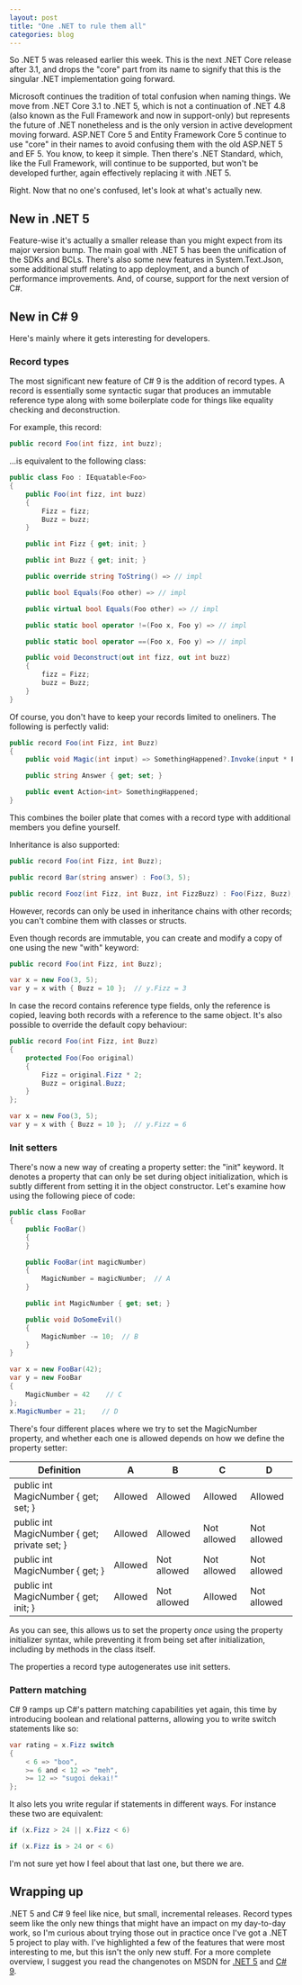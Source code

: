 ```yaml
---
layout: post
title: "One .NET to rule them all"
categories: blog
---
```


So .NET 5 was released earlier this week. This is the next .NET Core release after 3.1, and drops the "core" part from its name to signify that this is the singular .NET implementation going forward.

Microsoft continues the tradition of total confusion when naming things. We move from .NET Core 3.1 to .NET 5, which is not a continuation of .NET 4.8 (also known as the Full Framework and now in support-only) but represents the future of .NET nonetheless and is the only version in active development moving forward. ASP.NET Core 5 and Entity Framework Core 5 continue to use "core" in their names to avoid confusing them with the old ASP.NET 5 and EF 5\. You know, to keep it simple. Then there's .NET Standard, which, like the Full Framework, will continue to be supported, but won't be developed further, again effectively replacing it with .NET 5.

Right. Now that no one's confused, let's look at what's actually new.

## New in .NET 5

Feature-wise it's actually a smaller release than you might expect from its major version bump. The main goal with .NET 5 has been the unification of the SDKs and BCLs. There's also some new features in System.Text.Json, some additional stuff relating to app deployment, and a bunch of performance improvements. And, of course, support for the next version of C#.

## New in C# 9

Here's mainly where it gets interesting for developers.

### Record types

The most significant new feature of C# 9 is the addition of record types. A record is essentially some syntactic sugar that produces an immutable reference type along with some boilerplate code for things like equality checking and deconstruction.

For example, this record:

```csharp
public record Foo(int fizz, int buzz);
```

...is equivalent to the following class:

```csharp
public class Foo : IEquatable<Foo>
{
    public Foo(int fizz, int buzz)
    {
        Fizz = fizz;
        Buzz = buzz;
    }

    public int Fizz { get; init; }

    public int Buzz { get; init; }

    public override string ToString() => // impl

    public bool Equals(Foo other) => // impl

    public virtual bool Equals(Foo other) => // impl

    public static bool operator !=(Foo x, Foo y) => // impl

    public static bool operator ==(Foo x, Foo y) => // impl

    public void Deconstruct(out int fizz, out int buzz)
    {
        fizz = Fizz;
        buzz = Buzz;
    }
}
```

Of course, you don't have to keep your records limited to oneliners. The following is perfectly valid:

```csharp
public record Foo(int Fizz, int Buzz)
{
    public void Magic(int input) => SomethingHappened?.Invoke(input * Fizz);

    public string Answer { get; set; }

    public event Action<int> SomethingHappened;
}
```

This combines the boiler plate that comes with a record type with additional members you define yourself.

Inheritance is also supported:

```csharp
public record Foo(int Fizz, int Buzz);

public record Bar(string answer) : Foo(3, 5);

public record Fooz(int Fizz, int Buzz, int FizzBuzz) : Foo(Fizz, Buzz);
```

However, records can only be used in inheritance chains with other records; you can't combine them with classes or structs.

Even though records are immutable, you can create and modify a copy of one using the new "with" keyword:

```csharp
public record Foo(int Fizz, int Buzz);

var x = new Foo(3, 5);
var y = x with { Buzz = 10 };  // y.Fizz = 3
```

In case the record contains reference type fields, only the reference is copied, leaving both records with a reference to the same object. It's also possible to override the default copy behaviour:

```csharp
public record Foo(int Fizz, int Buzz)
{
    protected Foo(Foo original)
    {
        Fizz = original.Fizz * 2;
        Buzz = original.Buzz;
    }
};

var x = new Foo(3, 5);
var y = x with { Buzz = 10 };  // y.Fizz = 6
```

### Init setters

There's now a new way of creating a property setter: the "init" keyword. It denotes a property that can only be set during object initialization, which is subtly different from setting it in the object constructor. Let's examine how using the following piece of code:

```csharp
public class FooBar
{
    public FooBar()
    {
    }

    public FooBar(int magicNumber)
    {
        MagicNumber = magicNumber;  // A
    }

    public int MagicNumber { get; set; }

    public void DoSomeEvil()
    {
        MagicNumber -= 10;  // B
    }
}

var x = new FooBar(42);
var y = new FooBar
{
    MagicNumber = 42    // C
};
x.MagicNumber = 21;    // D
```

There's four different places where we try to set the MagicNumber property, and whether each one is allowed depends on how we define the property setter:

<table>
    <thead>
        <tr>
            <th scope="col">Definition</th>
            <th scope="col">A</th>
            <th scope="col">B</th>
            <th scope="col">C</th>
            <th scope="col">D</th>
        </tr>
    </thead>
    <tbody>
        <tr>
            <td>public int MagicNumber { get; set; }</td>
            <td>Allowed</td>
            <td>Allowed</td>
            <td>Allowed</td>
            <td>Allowed</td>
        </tr>
        <tr>
            <td>public int MagicNumber { get; private set; }</td>
            <td>Allowed</td>
            <td>Allowed</td>
            <td>Not allowed</td>
            <td>Not allowed</td>
        </tr>
        <tr>
            <td>public int MagicNumber { get; }</td>
            <td>Allowed</td>
            <td>Not allowed</td>
            <td>Not allowed</td>
            <td>Not allowed</td>
        </tr>
        <tr>
            <td>public int MagicNumber { get; init; }</td>
            <td>Allowed</td>
            <td>Not allowed</td>
            <td>Allowed</td>
            <td>Not allowed</td>
        </tr>
    </tbody>
</table>

As you can see, this allows us to set the property _once_ using the property initializer syntax, while preventing it from being set after initialization, including by methods in the class itself.

The properties a record type autogenerates use init setters.

### Pattern matching

C# 9 ramps up C#'s pattern matching capabilities yet again, this time by introducing boolean and relational patterns, allowing you to write switch statements like so:

```csharp
var rating = x.Fizz switch
{
    < 6 => "boo",
    >= 6 and < 12 => "meh",
    >= 12 => "sugoi dekai!"
};
```

It also lets you write regular if statements in different ways. For instance these two are equivalent:

```csharp
if (x.Fizz > 24 || x.Fizz < 6)

if (x.Fizz is > 24 or < 6)
```

I'm not sure yet how I feel about that last one, but there we are.

## Wrapping up

.NET 5 and C# 9 feel like nice, but small, incremental releases. Record types seem like the only new things that might have an impact on my day-to-day work, so I'm curious about trying those out in practice once I've got a .NET 5 project to play with. I've highlighted a few of the features that were most interesting to me, but this isn't the only new stuff. For a more complete overview, I suggest you read the changenotes on MSDN for [.NET 5](https://docs.microsoft.com/en-us/dotnet/core/dotnet-five) and [C# 9](https://docs.microsoft.com/en-us/dotnet/csharp/whats-new/csharp-9).
